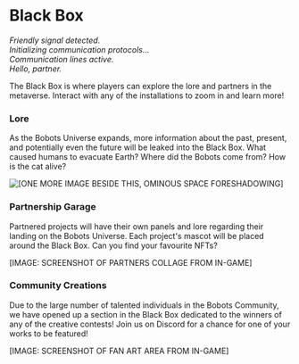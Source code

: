 # Black Box

_Friendly signal detected._ \
_Initializing communication protocols..._ \
_Communication lines active._ \
_Hello, partner._&#x20;

The Black Box is where players can explore the lore and partners in the metaverse. Interact with any of the installations to zoom in and learn more!&#x20;

### Lore

As the Bobots Universe expands, more information about the past, present, and potentially even the future will be leaked into the Black Box. What caused humans to evacuate Earth? Where did the Bobots come from? How is the cat alive?&#x20;

![\[ONE MORE IMAGE BESIDE THIS, OMINOUS SPACE FORESHADOWING\]](../.gitbook/assets/Bobots\_FloatingCat\_Smallerer.jpg)

### Partnership Garage

Partnered projects will have their own panels and lore regarding their landing on the Bobots Universe. Each project's mascot will be placed around the Black Box. Can you find your favourite NFTs?&#x20;

\[IMAGE: SCREENSHOT OF PARTNERS COLLAGE FROM IN-GAME]

### Community Creations

Due to the large number of talented individuals in the Bobots Community, we have opened up a section in the Black Box dedicated to the winners of any of the creative contests! Join us on Discord for a chance for one of your works to be featured!&#x20;

\[IMAGE: SCREENSHOT OF FAN ART AREA FROM IN-GAME]
